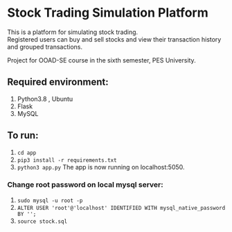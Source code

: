 # Stock Trading Simulation Platform

This is a platform for simulating stock trading.  
Registered users can buy and sell stocks and view their transaction history and grouped transactions.  

Project for OOAD-SE course in the sixth semester, PES University.  

## Required environment:
1. Python3.8 , Ubuntu
2. Flask 
3. MySQL

## To run: 
1. `cd app`
2. `pip3 install -r requirements.txt`
3. `python3 app.py`
The app is now running on localhost:5050.  

### Change root password on local mysql server:
1. `sudo mysql -u root -p`
2. `ALTER USER 'root'@'localhost' IDENTIFIED WITH mysql_native_password BY '';`
3. `source stock.sql`
